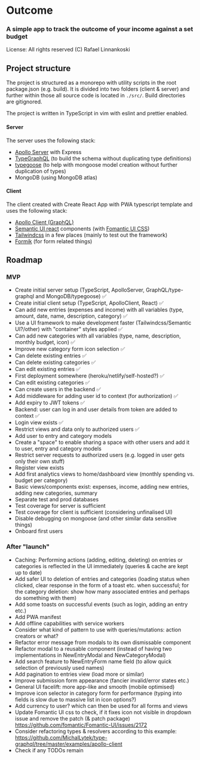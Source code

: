 # Outcome

### A simple app to track the outcome of your income against a set budget

License: All rights reserved (C) Rafael Linnankoski

## Project structure

The project is structured as a monorepo with utility scripts in the root package.json (e.g. build).
It is divided into two folders (client & server) and further within those all source code is located in `./src/`.
Build directories are gitignored.

The project is written in TypeScript in vim with eslint and prettier enabled.

#### Server
The server uses the following stack:
- [Apollo Server](https://formik.org/docs/overview) with Express 
- [TypeGraphQL](https://formik.org/docs/overview) (to build the schema without duplicating type
  definitions) 
- [typegoose](https://formik.org/docs/overview) (to help with mongoose model creation without
  further duplication of types) 
- MongoDB (using MongoDB atlas)

#### Client
The client created with Create React App with PWA typescript template and uses the following stack:
- [Apollo Client (GraphQL)](https://formik.org/docs/overview) 
- [Semantic UI react](https://github.com/fomantic/Fomantic-UI) components (with [Fomantic UI CSS](https://github.com/fomantic/Fomantic-UI))
- [Tailwindcss](https://tailwindcss.com/docs/installation) in a few places (mainly to test out the framework) 
- [Formik](https://formik.org/docs/overview) (for form related things)

## Roadmap

### MVP
- Create initial server setup (TypeScript, ApolloServer, GraphQL/type-graphql and MongoDB/typegoose)
  ✅
- Create initial client setup (TypeScript, ApolloClient, React) ✅
- Can add new entries (expenses and income) with all variables (type, amount, date, name,
  description, category) ✅
- Use a UI framework to make development faster (Tailwindcss/Semantic UI?/other) with "container"
  styles applied ✅
- Can add new categories with all variables (type, name, description, monthly budget, icon) ✅
- Improve new category form icon selection ✅
- Can delete existing entries ✅
- Can delete existing categories ✅
- Can edit existing entries ✅
- First deployment somewhere (heroku/netlify/self-hosted?) ✅
- Can edit existing categories ✅
- Can create users in the backend ✅
- Add middleware for adding user id to context (for authorization) ✅
- Add expiry to JWT tokens ✅
- Backend: user can log in and user details from token are added to context ✅
- Login view exists ✅
- Restrict views and data only to authorized users ✅
- Add user to entry and category models
- Create a "space" to enable sharing a space with other users and add it to user, entry and category models
- Restrict server requests to authorized users (e.g. logged in user gets only their own stuff)
- Register view exists
- Add first analytics views to home/dashboard view (monthly spending vs. budget per category)
- Basic views/components exist: expenses, income, adding new entries, adding new categories, summary
- Separate test and prod databases
- Test coverage for server is sufficient
- Test coverage for client is sufficient (considering unfinalised UI)
- Disable debugging on mongoose (and other similar data sensitive things)
- Onboard first users

### After "launch"
- Caching: Performing actions (adding, editing, deleting) on entries or categories is reflected in the UI
  immediately (queries & cache are kept up to date)
- Add safer UI to deletion of entries and categories (loading status when clicked, clear response in
  the form of a toast etc. when successful; for the category deletion: show how many associated
  entries and perhaps do something with them)
- Add some toasts on successful events (such as login, adding an entry etc.)
- Add PWA manifest
- Add offline capabilities with service workers
- Consider what kind of pattern to use with queries/mutations: action creators or what?
- Refactor error message from modals to its own dismissable component
- Refactor modal to a reusable component (instead of having two implementations in NewEntryModal and
  NewCategoryModal)
- Add search feature to NewEntryForm name field (to allow quick selection of previously used names)
- Add pagination to entries view (load more or similar)
- Improve submission form appearance (fancier invalid/error states etc.)
- General UI facelift: more app-like and smooth (mobile optimised)
- Improve icon selector in category form for performance (typing into fields is slow due to massive
  list in icon options?)
- Add currency to user? which can then be used for all forms and views
- Update Fomantic UI css to check, if it fixes icon not visible in dropdown issue and remove the
  patch (& patch package)
  https://github.com/fomantic/Fomantic-UI/issues/2172
- Consider refactoring types & resolvers according to this example:
  https://github.com/MichalLytek/type-graphql/tree/master/examples/apollo-client
- Check if any TODOs remain
